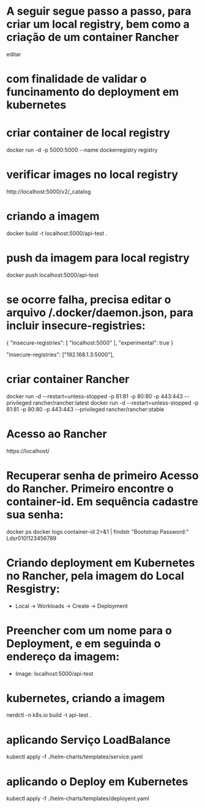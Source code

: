 # A seguir segue passo a passo, para criar um local registry, bem como a criação de um container Rancher
editar
# com finalidade de validar o funcinamento do deployment em kubernetes

# criar container de local registry
docker run -d -p 5000:5000 --name dockerregistry registry

# verificar images no local registry
http://localhost:5000/v2/_catalog

# criando a imagem
docker build -t localhost:5000/api-test .

# push da imagem para local registry
docker push localhost:5000/api-test 

# se ocorre falha, precisa editar o arquivo /.docker/daemon.json, para incluir insecure-registries:
{
  "insecure-registries": [
    "localhost:5000"
  ],
  "experimental": true
}


"insecure-registries": ["192.168.1.3:5000"],

# criar container Rancher
docker run -d --restart=unless-stopped -p 81:81 -p 80:80 -p 443:443 --privileged rancher/rancher:latest
docker run -d --restart=unless-stopped -p 81:81 -p 80:80 -p 443:443 --privileged rancher/rancher:stable

# Acesso ao Rancher
https://localhost/

# Recuperar senha de primeiro Acesso do Rancher. Primeiro encontre o container-id. Em sequência cadastre sua senha:
docker ps
docker logs container-id 2>&1 | findstr "Bootstrap Password:"
Ldsr010!123456789

# Criando deployment em Kubernetes no Rancher, pela imagem do Local Resgistry:
- Local -> Workloads -> Create -> Deployment

# Preencher com um nome para o Deployment, e em seguinda o endereço da imagem:
- Image: localhost:5000/api-test

# kubernetes, criando a imagem
nerdctl -n k8s.io build -t api-test .

# aplicando Serviço LoadBalance
kubectl apply -f ./helm-charts/templates/service.yaml

# aplicando o Deploy em Kubernetes
kubectl apply -f ./helm-charts/templates/deployent.yaml
